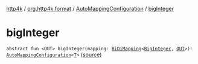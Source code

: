 [http4k](../../index.md) / [org.http4k.format](../index.md) / [AutoMappingConfiguration](index.md) / [bigInteger](./big-integer.md)

# bigInteger

`abstract fun <OUT> bigInteger(mapping: `[`BiDiMapping`](../../org.http4k.lens/-bi-di-mapping/index.md)`<`[`BigInteger`](https://docs.oracle.com/javase/9/docs/api/java/math/BigInteger.html)`, `[`OUT`](big-integer.md#OUT)`>): `[`AutoMappingConfiguration`](index.md)`<`[`T`](index.md#T)`>` [(source)](https://github.com/http4k/http4k/blob/master/http4k-core/src/main/kotlin/org/http4k/format/AutoMappingConfiguration.kt#L28)